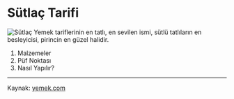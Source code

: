 # Sütlaç Tarifi
![Sütlaç](https://cdn.yemek.com/mnresize/1250/833/uploads/2019/05/sutlac-guncelleme-sunum-1.jpg)
Yemek tariflerinin en tatlı, en sevilen ismi, sütlü tatlıların en besleyicisi, pirincin en güzel halidir.
1. Malzemeler
2. Püf Noktası
3. Nasıl Yapılır?
---
Kaynak: [yemek.com](https://yemek.com/tarif/sutlac/)